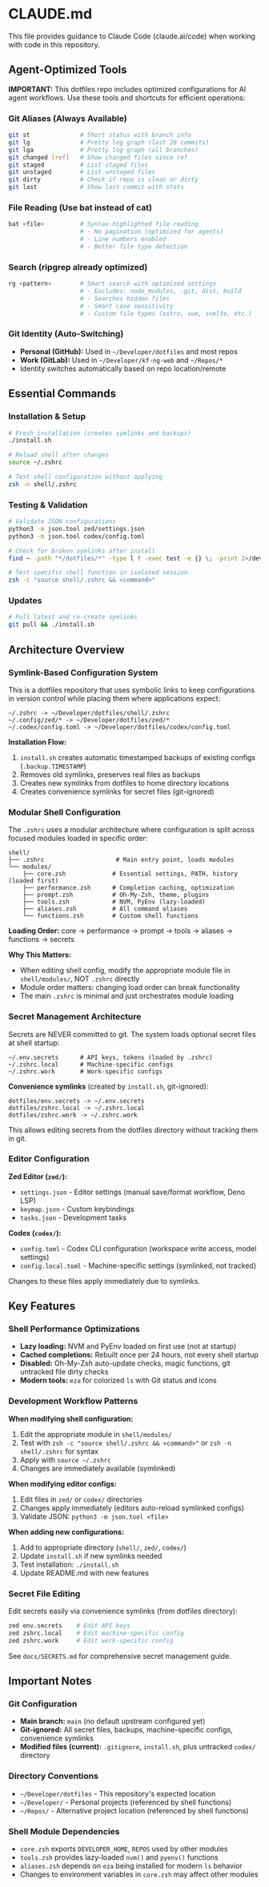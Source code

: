 # CLAUDE.md

This file provides guidance to Claude Code (claude.ai/code) when working with code in this repository.

## Agent-Optimized Tools

**IMPORTANT:** This dotfiles repo includes optimized configurations for AI agent workflows. Use these tools and shortcuts for efficient operations:

### Git Aliases (Always Available)
```bash
git st              # Short status with branch info
git lg              # Pretty log graph (last 20 commits)
git lga             # Pretty log graph (all branches)
git changed [ref]   # Show changed files since ref
git staged          # List staged files
git unstaged        # List unstaged files
git dirty           # Check if repo is clean or dirty
git last            # Show last commit with stats
```

### File Reading (Use bat instead of cat)
```bash
bat <file>          # Syntax-highlighted file reading
                    # - No pagination (optimized for agents)
                    # - Line numbers enabled
                    # - Better file type detection
```

### Search (ripgrep already optimized)
```bash
rg <pattern>        # Smart search with optimized settings
                    # - Excludes: node_modules, .git, dist, build
                    # - Searches hidden files
                    # - Smart case sensitivity
                    # - Custom file types (astro, vue, svelte, etc.)
```

### Git Identity (Auto-Switching)
- **Personal (GitHub):** Used in `~/Developer/dotfiles` and most repos
- **Work (GitLab):** Used in `~/Developer/kf-ng-web` and `~/Repos/*`
- Identity switches automatically based on repo location/remote

## Essential Commands

### Installation & Setup
```bash
# Fresh installation (creates symlinks and backups)
./install.sh

# Reload shell after changes
source ~/.zshrc

# Test shell configuration without applying
zsh -n shell/.zshrc
```

### Testing & Validation
```bash
# Validate JSON configurations
python3 -m json.tool zed/settings.json
python3 -m json.tool codex/config.toml

# Check for broken symlinks after install
find ~ -path "*/dotfiles/*" -type l ! -exec test -e {} \; -print 2>/dev/null

# Test specific shell function in isolated session
zsh -c "source shell/.zshrc && <command>"
```

### Updates
```bash
# Pull latest and re-create symlinks
git pull && ./install.sh
```

## Architecture Overview

### Symlink-Based Configuration System
This is a dotfiles repository that uses symbolic links to keep configurations in version control while placing them where applications expect:

```
~/.zshrc -> ~/Developer/dotfiles/shell/.zshrc
~/.config/zed/* -> ~/Developer/dotfiles/zed/*
~/.codex/config.toml -> ~/Developer/dotfiles/codex/config.toml
```

**Installation Flow:**
1. `install.sh` creates automatic timestamped backups of existing configs (`.backup.TIMESTAMP`)
2. Removes old symlinks, preserves real files as backups
3. Creates new symlinks from dotfiles to home directory locations
4. Creates convenience symlinks for secret files (git-ignored)

### Modular Shell Configuration
The `.zshrc` uses a modular architecture where configuration is split across focused modules loaded in specific order:

```
shell/
├── .zshrc                    # Main entry point, loads modules
└── modules/
    ├── core.zsh             # Essential settings, PATH, history (loaded first)
    ├── performance.zsh      # Completion caching, optimization
    ├── prompt.zsh           # Oh-My-Zsh, theme, plugins
    ├── tools.zsh            # NVM, PyEnv (lazy-loaded)
    ├── aliases.zsh          # All command aliases
    └── functions.zsh        # Custom shell functions
```

**Loading Order:** core → performance → prompt → tools → aliases → functions → secrets

**Why This Matters:**
- When editing shell config, modify the appropriate module file in `shell/modules/`, NOT `.zshrc` directly
- Module order matters: changing load order can break functionality
- The main `.zshrc` is minimal and just orchestrates module loading

### Secret Management Architecture
Secrets are NEVER committed to git. The system loads optional secret files at shell startup:

```
~/.env.secrets      # API keys, tokens (loaded by .zshrc)
~/.zshrc.local      # Machine-specific configs
~/.zshrc.work       # Work-specific configs
```

**Convenience symlinks** (created by `install.sh`, git-ignored):
```
dotfiles/env.secrets -> ~/.env.secrets
dotfiles/zshrc.local -> ~/.zshrc.local
dotfiles/zshrc.work -> ~/.zshrc.work
```

This allows editing secrets from the dotfiles directory without tracking them in git.

### Editor Configuration

**Zed Editor (`zed/`):**
- `settings.json` - Editor settings (manual save/format workflow, Deno LSP)
- `keymap.json` - Custom keybindings
- `tasks.json` - Development tasks

**Codex (`codex/`):**
- `config.toml` - Codex CLI configuration (workspace write access, model settings)
- `config.local.toml` - Machine-specific settings (symlinked, not tracked)

Changes to these files apply immediately due to symlinks.

## Key Features

### Shell Performance Optimizations
- **Lazy loading:** NVM and PyEnv loaded on first use (not at startup)
- **Cached completions:** Rebuilt once per 24 hours, not every shell startup
- **Disabled:** Oh-My-Zsh auto-update checks, magic functions, git untracked file dirty checks
- **Modern tools:** `eza` for colorized `ls` with Git status and icons

### Development Workflow Patterns

**When modifying shell configuration:**
1. Edit the appropriate module in `shell/modules/`
2. Test with `zsh -c "source shell/.zshrc && <command>"` or `zsh -n shell/.zshrc` for syntax
3. Apply with `source ~/.zshrc`
4. Changes are immediately available (symlinked)

**When modifying editor configs:**
1. Edit files in `zed/` or `codex/` directories
2. Changes apply immediately (editors auto-reload symlinked configs)
3. Validate JSON: `python3 -m json.tool <file>`

**When adding new configurations:**
1. Add to appropriate directory (`shell/`, `zed/`, `codex/`)
2. Update `install.sh` if new symlinks needed
3. Test installation: `./install.sh`
4. Update README.md with new features

### Secret File Editing
Edit secrets easily via convenience symlinks (from dotfiles directory):
```bash
zed env.secrets    # Edit API keys
zed zshrc.local    # Edit machine-specific config
zed zshrc.work     # Edit work-specific config
```

See `docs/SECRETS.md` for comprehensive secret management guide.

## Important Notes

### Git Configuration
- **Main branch:** `main` (no default upstream configured yet)
- **Git-ignored:** All secret files, backups, machine-specific configs, convenience symlinks
- **Modified files (current):** `.gitignore`, `install.sh`, plus untracked `codex/` directory

### Directory Conventions
- `~/Developer/dotfiles` - This repository's expected location
- `~/Developer/` - Personal projects (referenced by shell functions)
- `~/Repos/` - Alternative project location (referenced by shell functions)

### Shell Module Dependencies
- `core.zsh` exports `DEVELOPER_HOME`, `REPOS` used by other modules
- `tools.zsh` provides lazy-loaded `nvm()` and `pyenv()` functions
- `aliases.zsh` depends on `eza` being installed for modern `ls` behavior
- Changes to environment variables in `core.zsh` may affect other modules

